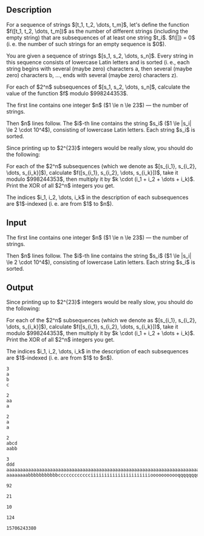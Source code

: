 ## Description

<div><p>For a sequence of strings $[t_1, t_2, \dots, t_m]$, let's define the function $f([t_1, t_2, \dots, t_m])$ as the number of different strings (<span class="tex-font-style-bf">including the empty string</span>) that are subsequences of <span class="tex-font-style-bf">at least one</span> string $t_i$. $f([]) = 0$ (i. e. the number of such strings for an empty sequence is $0$).</p><p>You are given a sequence of strings $[s_1, s_2, \dots, s_n]$. Every string in this sequence consists of lowercase Latin letters and is <span class="tex-font-style-bf">sorted</span> (i. e., each string begins with several (maybe zero) characters <span class="tex-font-style-tt">a</span>, then several (maybe zero) characters <span class="tex-font-style-tt">b</span>, ..., ends with several (maybe zero) characters <span class="tex-font-style-tt">z</span>).</p><p>For each of $2^n$ subsequences of $[s_1, s_2, \dots, s_n]$, calculate the value of the function $f$ modulo $998244353$.</p></div><div class="input-specification"><p>The first line contains one integer $n$ ($1 \le n \le 23$) — the number of strings.</p><p>Then $n$ lines follow. The $i$-th line contains the string $s_i$ ($1 \le |s_i| \le 2 \cdot 10^4$), consisting of lowercase Latin letters. Each string $s_i$ is sorted.</p></div><div class="output-specification"><p>Since printing up to $2^{23}$ integers would be really slow, you should do the following:</p><p>For each of the $2^n$ subsequences (which we denote as $[s_{i_1}, s_{i_2}, \dots, s_{i_k}]$), calculate $f([s_{i_1}, s_{i_2}, \dots, s_{i_k}])$, take it modulo $998244353$, then multiply it by $k \cdot (i_1 + i_2 + \dots + i_k)$. Print the XOR of all $2^n$ integers you get.</p><p>The indices $i_1, i_2, \dots, i_k$ in the description of each subsequences are $1$-indexed (i. e. are from $1$ to $n$).</p></div>

## Input

<p>The first line contains one integer $n$ ($1 \le n \le 23$) — the number of strings.</p><p>Then $n$ lines follow. The $i$-th line contains the string $s_i$ ($1 \le |s_i| \le 2 \cdot 10^4$), consisting of lowercase Latin letters. Each string $s_i$ is sorted.</p>

## Output

<p>Since printing up to $2^{23}$ integers would be really slow, you should do the following:</p><p>For each of the $2^n$ subsequences (which we denote as $[s_{i_1}, s_{i_2}, \dots, s_{i_k}]$), calculate $f([s_{i_1}, s_{i_2}, \dots, s_{i_k}])$, take it modulo $998244353$, then multiply it by $k \cdot (i_1 + i_2 + \dots + i_k)$. Print the XOR of all $2^n$ integers you get.</p><p>The indices $i_1, i_2, \dots, i_k$ in the description of each subsequences are $1$-indexed (i. e. are from $1$ to $n$).</p>





```input1
3
a
b
c
```




```input2
2
aa
a
```




```input3
2
a
a
```




```input4
2
abcd
aabb
```




```input5
3
ddd
aaaaaaaaaaaaaaaaaaaaaaaaaaaaaaaaaaaaaaaaaaaaaaaaaaaaaaaaaaaaaaaaaaaaaaaaaaaaaaa
aaaaaaaabbbbbbbbbbbcccccccccccciiiiiiiiiiiiiiiiiiiiiiooooooooooqqqqqqqqqqqqqqqqqqvvvvvzzzzzzzzzzzz
```




```output1
92
```




```output2
21
```




```output3
10
```




```output4
124
```




```output5
15706243380
```


